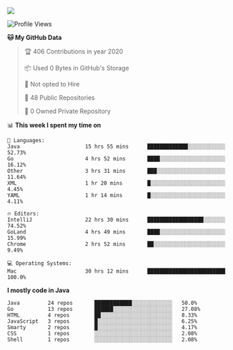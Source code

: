 
<a href="https://github.com/helloworlde">
  <img align="" src="https://github-readme-stats.vercel.app/api?username=helloworlde&show_icons=true&count_private=true" />
</a>

<!--START_SECTION:waka-->
![Profile Views](http://img.shields.io/badge/Profile%20Views-66-blue)

**🐱 My GitHub Data** 

> 🏆 406 Contributions in year 2020
 > 
> 📦 Used 0 Bytes in GitHub's Storage 
 > 
> 🚫 Not opted to Hire
 > 
> 📜 48 Public Repositories 
 > 
> 🔑 0 Owned Private Repository 
 > 
📊 **This week I spent my time on** 

```text
💬 Languages: 
Java                     15 hrs 55 mins      █████████████░░░░░░░░░░░░   52.73% 
Go                       4 hrs 52 mins       ████░░░░░░░░░░░░░░░░░░░░░   16.12% 
Other                    3 hrs 31 mins       ███░░░░░░░░░░░░░░░░░░░░░░   11.64% 
XML                      1 hr 20 mins        █░░░░░░░░░░░░░░░░░░░░░░░░   4.45% 
YAML                     1 hr 14 mins        █░░░░░░░░░░░░░░░░░░░░░░░░   4.11%

🔥 Editors: 
IntelliJ                 22 hrs 30 mins      ██████████████████░░░░░░░   74.52% 
GoLand                   4 hrs 49 mins       ████░░░░░░░░░░░░░░░░░░░░░   15.99% 
Chrome                   2 hrs 52 mins       ██░░░░░░░░░░░░░░░░░░░░░░░   9.49%

💻 Operating Systems: 
Mac                      30 hrs 12 mins      █████████████████████████   100.0%

```

**I mostly code in Java** 

```text
Java         24 repos       ████████████░░░░░░░░░░░░░   50.0% 
Go           13 repos       ██████░░░░░░░░░░░░░░░░░░░   27.08% 
HTML         4 repos        ██░░░░░░░░░░░░░░░░░░░░░░░   8.33% 
JavaScript   3 repos        █░░░░░░░░░░░░░░░░░░░░░░░░   6.25% 
Smarty       2 repos        █░░░░░░░░░░░░░░░░░░░░░░░░   4.17% 
CSS          1 repos        ░░░░░░░░░░░░░░░░░░░░░░░░░   2.08% 
Shell        1 repos        ░░░░░░░░░░░░░░░░░░░░░░░░░   2.08%

```



<!--END_SECTION:waka-->
